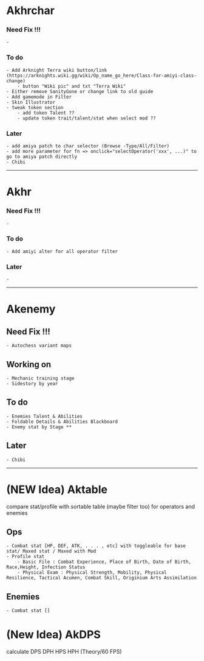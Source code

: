 # Akhrchar
### Need Fix !!!
    - 
### To do
    - Add Arknight Terra wiki button/link (https://arknights.wiki.gg/wiki/Op_name_go_here/Class-for-amiyi-class-change)
        - button "Wiki pic" and txt "Terra Wiki"
    - Either remove SanityGone or change link to old guide
    - Add gamemode in Filter
    - Skin Illustrator
    - tweak token section
        - add token Talent ??
        - update token trait/talent/stat when select mod ??
### Later
    - add amiya patch to char selector (Browse -Type/All/Filter)
    - add more parameter for fn => onclick="selectOperator('xxx', ...)" to go to amiya patch directly
    - Chibi
    
---

# Akhr
### Need Fix !!!
    - 
### To do
    - Add amiyi alter for all operator filter
### Later
    - 

---

# Akenemy
## Need Fix !!!
    - Autochess variant maps
## Working on
    - Mechanic training stage
    - Sidestory by year
## To do
    - Enemies Talent & Abilities
    - Foldable Details & Abilities Blackboard
    - Enemy stat by Stage **
## Later
    - Chibi

---

# (NEW Idea) Aktable
compare stat/profile with sortable table (maybe filter too) for operators and enemies
## Ops
    - Combat stat [HP, DEF, ATK, . . . , etc] with toggleable for base stat/ Maxed stat / Maxed with Mod
    - Profile stat
        - Basic File : Combat Experience, Place of Birth, Date of Birth, Race,Height, Infection Status
        - Physical Exam : Physical Strength, Mobility, Physical Resilience, Tactical Acumen, Combat Skill, Originium Arts Assimilation
## Enemies
    - Combat stat []

# (New Idea) AkDPS
calculate DPS DPH HPS HPH (Theory/60 FPS)